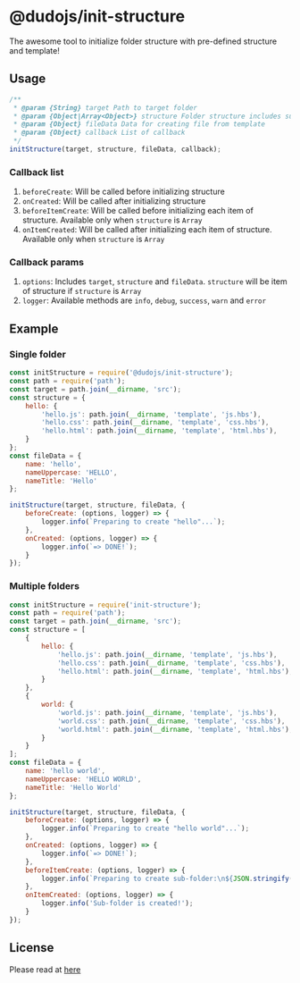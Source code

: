 # @dudojs/init-structure
The awesome tool to initialize folder structure with pre-defined structure and template!

## Usage

```js
/**
 * @param {String} target Path to target folder
 * @param {Object|Array<Object>} structure Folder structure includes sub-folders and files
 * @param {Object} fileData Data for creating file from template
 * @param {Object} callback List of callback
 */
initStructure(target, structure, fileData, callback);
```

### Callback list
1. `beforeCreate`: Will be called before initializing structure
1. `onCreated`: Will be called after initializing structure
1. `beforeItemCreate`: Will be called before initializing each item of structure. Available only when `structure` is `Array`
1. `onItemCreated`: Will be called after initializing each item of structure. Available only when `structure` is `Array`

### Callback params
1. `options`: Includes `target`, `structure` and `fileData`. `structure` will be item of structure if `structure` is `Array`
1. `logger`: Available methods are `info`, `debug`, `success`, `warn` and `error`

## Example

### Single folder

```js
const initStructure = require('@dudojs/init-structure');
const path = require('path');
const target = path.join(__dirname, 'src');
const structure = {
    hello: {
        'hello.js': path.join(__dirname, 'template', 'js.hbs'),
        'hello.css': path.join(__dirname, 'template', 'css.hbs'),
        'hello.html': path.join(__dirname, 'template', 'html.hbs'),
    }
};
const fileData = {
    name: 'hello',
    nameUppercase: 'HELLO',
    nameTitle: 'Hello'
};

initStructure(target, structure, fileData, {
    beforeCreate: (options, logger) => {
        logger.info(`Preparing to create "hello"...`);
    },
    onCreated: (options, logger) => {
        logger.info(`=> DONE!`);
    }
});
```

### Multiple folders

```js
const initStructure = require('init-structure');
const path = require('path');
const target = path.join(__dirname, 'src');
const structure = [
    {
        hello: {
            'hello.js': path.join(__dirname, 'template', 'js.hbs'),
            'hello.css': path.join(__dirname, 'template', 'css.hbs'),
            'hello.html': path.join(__dirname, 'template', 'html.hbs'),
        }
    },
    {
        world: {
            'world.js': path.join(__dirname, 'template', 'js.hbs'),
            'world.css': path.join(__dirname, 'template', 'css.hbs'),
            'world.html': path.join(__dirname, 'template', 'html.hbs'),
        }
    }
];
const fileData = {
    name: 'hello world',
    nameUppercase: 'HELLO WORLD',
    nameTitle: 'Hello World'
};

initStructure(target, structure, fileData, {
    beforeCreate: (options, logger) => {
        logger.info(`Preparing to create "hello world"...`);
    },
    onCreated: (options, logger) => {
        logger.info(`=> DONE!`);
    },
    beforeItemCreate: (options, logger) => {
        logger.info(`Preparing to create sub-folder:\n${JSON.stringify(options.structure, ' ', 4)}`);
    },
    onItemCreated: (options, logger) => {
        logger.info('Sub-folder is created!');
    }
});
```

## License

Please read at [here](./LICENSE.md)
